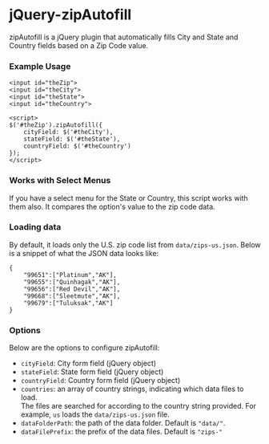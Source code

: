 ﻿# jQuery-zipAutofill

zipAutofill is a jQuery plugin that automatically fills City and State and Country fields
based on a Zip Code value.

### Example Usage
	
	<input id="theZip">
	<input id="theCity">
	<input id="theState">
	<input id="theCountry">
	
	<script>
	$('#theZip').zipAutofill({
		cityField: $('#theCity'),
		stateField: $('#theState'),
		countryField: $('#theCountry')
	});
	</script>

### Works with Select Menus

If you have a select menu for the State or Country, this script 
works with them also. It compares the option's value to the zip code data.

### Loading data

By default, it loads only the U.S. zip code list from `data/zips-us.json`. 
Below is a snippet of what the JSON data looks like:

	{
		"99651":["Platinum","AK"],
		"99655":["Quinhagak","AK"],
		"99656":["Red Devil","AK"],
		"99668":["Sleetmute","AK"],
		"99679":["Tuluksak","AK"]
	}

### Options

Below are the options to configure zipAutofill:

* `cityField`: City form field (jQuery object)
* `stateField`: State form field (jQuery object)
* `countryField`: Country form field (jQuery object)
* `countries`: an array of country strings, indicating which data files to load.  
	The files are searched for according to the country string provided. For example, `us` loads the `data/zips-us.json` file.
* `dataFolderPath`: the path of the data folder. Default is `"data/"`.
* `dataFilePrefix`: the prefix of the data files. Default is `"zips-"`
